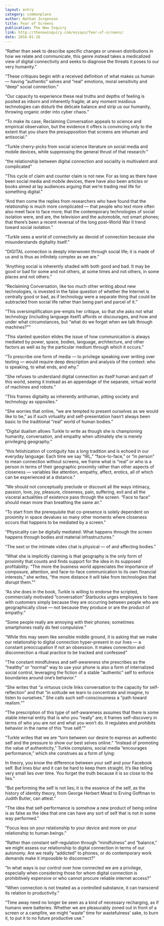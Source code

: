 ```yaml
---
layout: entry
category: commonplace
author: Nathan Jurgenson
title: Fear of Screens
publication: The New Inquiry
link: http://thenewinquiry.com/essays/fear-of-screens/
date: 2016-01-26
---
```


“Rather than seek to describe specific changes or uneven distributions in how we relate and communicate, this genre instead takes a medicalized view of digital connectivity and seeks to diagnose the threats it poses to our very humanity.”

“These critiques begin with a received definition of what makes us human — having “authentic” selves and “real” emotions, moral sensitivity and “deep” social connection.”

“Our capacity to experience these real truths and depths of feeling is posited as inborn and inherently fragile; at any moment insidious technologies can disturb the delicate balance and strip us our humanity, throwing organic order into cyber chaos.”

“To make its case, Reclaiming Conversation appeals to science and empirical observation, but the evidence it offers is convincing only to the extent that you share the presupposition that screens are inhuman and antisocial.”

“Turkle cherry-picks from social science literature on social media and mobile devices, while suppressing the general thrust of that research:”

“the relationship between digital connection and sociality is multivalent and complicated”

“This cycle of claim and counter claim is not new. For as long as there have been social media and mobile devices, there have also been articles or books aimed at lay audiences arguing that we’re trading real life for something digital.”

“And then come the replies from researchers who have found that the relationship is much more complicated — that people who text more often also meet face to face more; that the contemporary technologies of social isolation were, and are, the television and the automobile, not smart phones; that there’s been a recent reversal of the long post–World War II trend toward social isolation.”

“Turkle sees a world of connectivity as devoid of connection because she misunderstands digitality itself.”

“DIGITAL connection is deeply interwoven through social life; it is made of us and is thus as infinitely complex as we are.”

“Anything social is inherently shaded with both good and bad. It may be good or bad for some and not others, at some times and not others, in some places and not others.”

“Reclaiming Conversation, like too much other writing about new technologies, is invested in the false question of whether the Internet is centrally good or bad, as if technology were a separate thing that could be subtracted from social life rather than being part and parcel of it.”

“This oversimplification pre-empts her critique, so that she asks not what technology (including language itself) affords or discourages, and how and under what circumstances, but “what do we forget when we talk through machines?””

“This slanted question elides the issue of how communication is always mediated by power, space, bodies, language, architecture, and other factors as well as by the particular medium through which it occurs.”

“To prescribe one form of media — to privilege speaking over writing over texting — would require deep description and analysis of the context: who is speaking, to what ends, and why.”

“She refuses to understand digital connection as itself human and part of this world, seeing it instead as an appendage of the separate, virtual world of machines and robots.”

“This frames digitality as inherently antihuman, pitting society and technology as opposites.”

“She worries that online, “we are tempted to present ourselves as we would like to be,” as if such virtuality and self-presentation hasn’t always been basic to the traditional “real” world of human bodies.”

“Digital dualism allows Turkle to write as though she is championing humanity, conversation, and empathy when ultimately she is merely privileging geography.”

“this fetishization of contiguity has a long tradition and is echoed in our everyday language: Each time we say “IRL,” “face-to-face,” or “in person” to mean connection without screens, we frame what is “real” or who is a person in terms of their geographic proximity rather than other aspects of closeness — variables like attention, empathy, affect, erotics, all of which can be experienced at a distance.”

“We should not conceptually preclude or discount all the ways intimacy, passion, love, joy, pleasure, closeness, pain, suffering, evil and all the visceral actualities of existence pass through the screen. “Face to face” should mean more than breathing the same air.”

“To start from the prerequisite that co-presence is solely dependent on proximity in space devalues so many other moments where closeness occurs that happens to be mediated by a screen.”

“Physicality can be digitally mediated: What happens through the screen happens through bodies and material infrastructures.”

“The sext or the intimate video chat is physical — of and affecting bodies.”

“What she is implicitly claiming is that geography is the only form of proximity that counts and finds support for the idea in its supposed profitability: “The more the business world appreciates the importance of composure, attention, and face-to-face communication to its own financial interests,” she writes, “the more distance it will take from technologies that disrupt them.””

“As she does in the book, Turkle is willing to endorse the scripted, commercially motivated “conversation” Starbucks urges employees to have with customers simply because they are occurring between people who are geographically close — not because they produce or are the product of empathy.”

“Some people really are annoying with their phones; sometimes smartphones really do feel compulsive.”

“While this may seem like sensible middle ground, it is asking that we make our relationship to digital connection hyper-present in our lives — a constant preoccupation if not an obsession. It makes connection and disconnection a ritual practice to be tracked and confessed”

“The constant mindfulness and self-awareness she prescribes as the “healthy” or “normal” way to use your phone is also a form of internalized social control, leveraging the fiction of a stable “authentic” self to enforce boundaries around one’s behavior.”

“She writes that “a virtuous circle links conversation to the capacity for self-reflection” and that “in solitude we learn to concentrate and imagine, to listen to ourselves.” She calls such self-consciousness a “path toward realism.””

“The prescription of this type of self-awareness assumes that there is some stable internal entity that is who you “really” are; it frames self-discovery in terms of who you are not and what you won’t do. It regulates and prohibits behavior in the name of this “true self.””

“Turkle writes that we are “torn between our desire to express an authentic self and the pressure to show our best selves online.” “Instead of promoting the value of authenticity,” Turkle complains, social media “encourages performance,” which she construes as a form of lying:

In theory, you know the difference between your self and your Facebook self. But lines blur and it can be hard to keep them straight. It’s like telling very small lies over time. You forget the truth because it is so close to the lies.”

“But performing the self is not lies; it is the essence of the self, as the history of identity theory, from George Herbert Mead to Erving Goffman to Judith Butler, can attest.”

“The idea that self-performance is somehow a new product of being online is as false as the idea that one can have any sort of self that is not in some way performed.”

“Focus less on your relationship to your device and more on your relationship to human beings.”

“Rather than constant self-regulation through “mindfulness” and “balance,” we might assess our relationship to digital connection in terms of our autonomy. Are we really “addicted” to phones, or do contemporary work demands make it impossible to disconnect?”

“In what ways is our control over how connected we are a privilege, especially when considering those for whom digital connection is prohibitively expensive or who cannot procure reliable internet access?”

“When connection is not treated as a controlled substance, it can transcend its relation to productivity.”

“Time away need no longer be seen as a kind of necessary recharging, as if humans were batteries. Whether we are pleasurably zoned out in front of a screen or a campfire, we might “waste” time for wastefulness’ sake, to burn it, to put it to no future productive use.”

